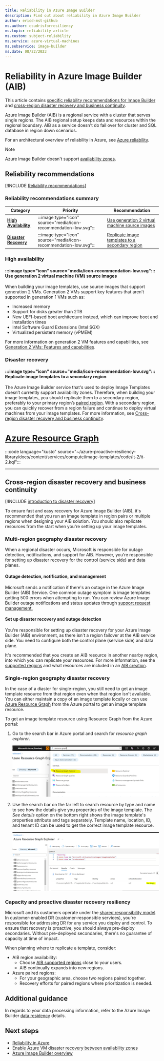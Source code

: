 ```yaml
---
title: Reliability in Azure Image Builder
description: Find out about reliability in Azure Image Builder
author: ericd-mst-github
ms.author: csudrisforresiliency
ms.topic: reliability-article
ms.custom: subject-reliability
ms.service: azure-virtual-machines
ms.subservice: image-builder
ms.date: 08/22/2023
---
```


# Reliability in Azure Image Builder (AIB)

This article contains [specific reliability recommendations for Image Builder](#reliability-recommendations) and [cross-region disaster recovery and business continuity](#cross-region-disaster-recovery-and-business-continuity). 


Azure Image Builder (AIB) is a regional service with a cluster that serves single regions. The AIB regional setup keeps data and resources within the regional boundary. AIB as a service doesn't do fail over for cluster and SQL database in region down scenarios.


For an architectural overview of reliability in Azure, see [Azure reliability](/azure/architecture/framework/resiliency/overview).


>[!NOTE]
> Azure Image Builder doesn't support [availability zones](./availability-zones-overview.md).

## Reliability recommendations

[!INCLUDE [Reliability recommendations](includes/reliability-recommendations-include.md)]
 
### Reliability recommendations summary


| Category | Priority |Recommendation |  
|---------------|--------|---|
| [**High Availability**](#high-availability) |:::image type="icon" source="media/icon-recommendation-low.svg":::| [Use generation 2 virtual machine source images](#-use-generation-2-virtual-machine-vm-source-images) |
|[**Disaster Recovery**](#disaster-recovery)|:::image type="icon" source="media/icon-recommendation-low.svg"::: |[Replicate image templates to a secondary region](#-replicate-image-templates-to-a-secondary-region) | 


### High availability
 
#### :::image type="icon" source="media/icon-recommendation-low.svg"::: **Use generation 2 virtual machine (VM) source images** 

When building your image templates, use source images that support generation 2 VMs. Generation 2 VMs support key features that aren’t supported in generation 1 VMs such as:

- Increased memory
- Support for disks greater than 2TB
- New UEFI-based boot architecture instead, which can improve boot and installation times
- Intel Software Guard Extensions (Intel SGX)
- Virtualized persistent memory (vPMEM)


For more information on generation 2 VM features and capabilities, see [Generation 2 VMs: Features and capabilities](/azure/virtual-machines/generation-2#features-and-capabilities).

### Disaster recovery

#### :::image type="icon" source="media/icon-recommendation-low.svg"::: **Replicate image templates to a secondary region** 

The Azure Image Builder service that's used to deploy Image Templates doesn’t currently support availability zones. Therefore, when building your image templates, you should replicate them to a secondary region, preferably to your primary region’s [paired region](./availability-zones-overview.md#paired-and-unpaired-regions). With a secondary region, you can quickly recover from a region failure and continue to deploy virtual machines from your image templates. For more information, see [Cross-region disaster recovery and business continuity](#cross-region-disaster-recovery-and-business-continuity).


# [Azure Resource Graph](#tab/graph)

:::code language="kusto" source="~/azure-proactive-resiliency-library/docs/content/services/compute/image-templates/code/it-2/it-2.kql":::

----

## Cross-region disaster recovery and business continuity

[!INCLUDE [introduction to disaster recovery](includes/reliability-disaster-recovery-description-include.md)]

To ensure fast and easy recovery for Azure Image Builder (AIB), it's recommended that you run an image template in region pairs or multiple regions when designing your AIB solution. You should also replicate resources from the start when you're setting up your image templates.


### Multi-region geography disaster recovery

When a regional disaster occurs, Microsoft is responsible for outage detection, notifications, and support for AIB. However, you're responsible for setting up disaster recovery for the control (service side) and data planes.


#### Outage detection, notification, and management

Microsoft sends a notification if there's an outage in the Azure Image Builder (AIB) Service. One common outage symptom is image templates getting 500 errors when attempting to run. You can review Azure Image Builder outage notifications and status updates through [support request management.](../azure-portal/supportability/how-to-manage-azure-support-request.md)


#### Set up disaster recovery and outage detection

You're responsible for setting up disaster recovery for your Azure Image Builder (AIB) environment, as there isn't a region failover at the AIB service side. You need to configure both the control plane (service side) and data plane.

It's recommended that you create an AIB resource in another nearby region, into which you can replicate your resources. For more information, see the [supported regions](/azure/virtual-machines/image-builder-overview#regions) and what resources are included in an [AIB creation](/azure/virtual-machines/image-builder-overview#how-it-works).

### Single-region geography disaster recovery

In the case of a diaster for single-region, you still need to get an image template resource from that region even when that region isn't available. You can either maintain a copy of an image template locally or can use [Azure Resource Graph](../governance/resource-graph/index.yml) from the Azure portal to get an image template resource.

To get an image template resource using Resource Graph from the Azure portal:

1. Go to the search bar in Azure portal and search for *resource graph explorer*.

    ![Screenshot of Azure Resource Graph Explorer in the portal.](media/resource-graph-explorer-portal.png#lightbox)

1. Use the search bar on the far left to search resource by type and name to see how the details give you properties of the image template. The *See details* option on the bottom right shows the image template's properties attribute and tags separately. Template name, location, ID, and tenant ID can be used to get the correct image template resource.

    ![Screenshot of using Azure Resource Graph Explorer search.](media/resource-graph-explorer-search.png#lightbox)


### Capacity and proactive disaster recovery resiliency

Microsoft and its customers operate under the [shared responsibility model](./business-continuity-management-program.md#shared-responsibility-model). In customer-enabled DR (customer-responsible services), you're responsible for addressing DR for any service you deploy and control. To ensure that recovery is proactive, you should always pre-deploy secondaries. Without pre-deployed secondaries, there's no guarantee of capacity at time of impact.

When planning where to replicate a template, consider:

- AIB region availability:
    - Choose [AIB supported regions](/azure/virtual-machines/image-builder-overview#regions) close to your users.
    - AIB continually expands into new regions.
- Azure paired regions:
    - For your geographic area, choose two regions paired together.
    - Recovery efforts for paired regions where prioritization is needed.

## Additional guidance

In regards to your data processing information, refer to the Azure Image Builder [data residency](/azure/virtual-machines/linux/image-builder-json#data-residency) details.


## Next steps

- [Reliability in Azure](overview.md)
- [Enable Azure VM disaster recovery between availability zones](../site-recovery/azure-to-azure-how-to-enable-zone-to-zone-disaster-recovery.md)
- [Azure Image Builder overview](/azure/virtual-machines/image-builder-overview)
